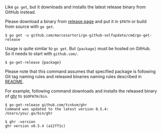 Like `go get`, but it downloads and installs the latest release binary from GitHub instead.

Please download a binary from [release page](https://github.com/marcosartori/go-github-selfupdate/releases/tag/go-get-release)
and put it in `$PATH` or build from source with `go get`.

```
$ go get -u github.com/marcosartori/go-github-selfupdate/cmd/go-get-release
```

Usage is quite similar to `go get`. But `{package}` must be hosted on GitHub. So it needs to start with `github.com/`.

```
$ go-get-release {package}
```

Please note that this command assumes that specified package is following Git tag naming rules and
released binaries naming rules described in [README](../../README.md).

For example, following command downloads and installs the released binary of [ghr](https://github.com/tcnksm/ghr)
to `$GOPATH/bin`.

```
$ go-get-release github.com/tcnksm/ghr
Command was updated to the latest version 0.5.4: /Users/you/.go/bin/ghr

$ ghr -version
ghr version v0.5.4 (a12ff1c)
```

